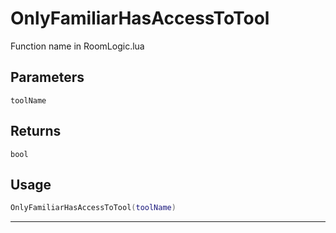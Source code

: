 # OnlyFamiliarHasAccessToTool
Function name in RoomLogic.lua
## Parameters
`toolName`
## Returns
`bool`
## Usage
```lua
OnlyFamiliarHasAccessToTool(toolName)
```
---
